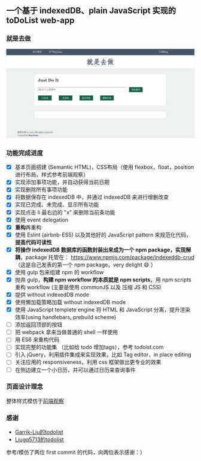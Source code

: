 ## 一个基于 indexedDB、plain JavaScript 实现的 toDoList web-app

### 就是去做

![就是去做](markdownImages/就是去做.jpg)

### 功能完成进度

- [x] 基本页面搭建 (Semantic HTML)，CSS布局（使用 flexbox，float，position 进行布局，样式参考前端观察）
- [x] 实现添加事项功能，并自动获得当前日期
- [x] 实现删除所有事项功能
- [x] 将数据保存在 indexedDB 中，并通过 indexedDB 来进行增删改查
- [x] 实现已完成、未完成、显示所有功能
- [x] 实现点击 li 最右边的 "x" 来删除当前条功能
- [x] 使用 event delegation
- [x] **重构**再重构
- [x] 使用 Eslint (airbnb-ES5) 以及其他好的 JavaScript pattern 来规范化代码，**提高代码可读性**
- [x] **将操作 indexedDB 数据库的函数封装出来成为一个 npm package，实现解耦**，package 托管在： https://www.npmjs.com/package/indexeddb-crud （这是自己发表的第一个 npm package，very delight :smile: ）
- [x] 使用 gulp 包来组建 npm 的 workflow
- [x] 抛弃 gulp，**构建 npm workflow 的本质就是 npm scripts**，用 npm scripts 重构 workflow (主要是使用 commonJS 以及 压缩 JS 和 CSS)
- [x] 提供 without indexedDB mode
- [x] 使用懒加载策略加载 without indexedDB mode
- [x] 使用 JavaScript templete engine 将 HTML 和 JavaScript 分离，提升渲染效率(using handlebars, prebuild scheme)
- [ ] 添加返回顶部的按钮
- [ ] 把 webpack 拿来当做普通的 shell 一样使用
- [ ] 用 ES6 来重构代码
- [ ] 实现完整的功能集 （比如给 todo 增加tags），参考 todoist.com
- [ ] 引入 jQuery，利用插件集成来实现效果，比如 Tag editor，in place editing
- [ ] 关注应用的 responsiveness，利用 css 框架做出更专业的效果
- [ ] 在侧边建立一个小日历，并可以通过日历来查询事件

### 页面设计理念

整体样式模仿于[前端观察](https://www.qianduan.net)

### 感谢

* [Garrik-Liu的todolist](https://github.com/Garrik-Liu/practises-web/tree/master/cases/12.toDoList)
* [Liugq5713的todolist](https://github.com/Liugq5713/Todolist)

参考/模仿了两位 first commit 的代码，向两位表示感谢：）
